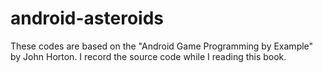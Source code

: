 # android-asteroids
These codes are based on the "Android Game Programming by Example" by John Horton.
I record the source code while I reading this book.

